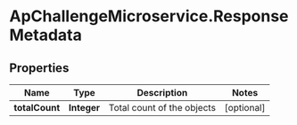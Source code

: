 # ApChallengeMicroservice.ResponseMetadata

## Properties
Name | Type | Description | Notes
------------ | ------------- | ------------- | -------------
**totalCount** | **Integer** | Total count of the objects | [optional] 



